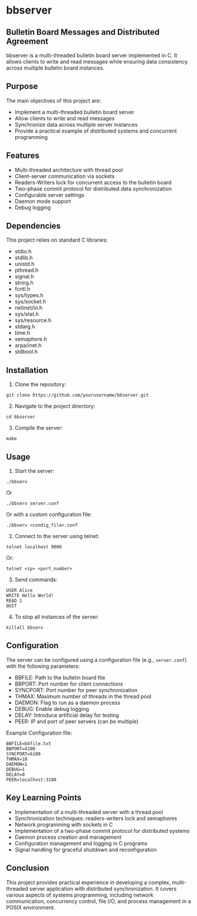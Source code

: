 # bbserver

## Bulletin Board Messages and Distributed Agreement

bbserver is a multi-threaded bulletin board server implemented in C. It allows clients to write and read messages while ensuring data consistency across multiple bulletin board instances.

## Purpose

The main objectives of this project are:
- Implement a multi-threaded bulletin board server
- Allow clients to write and read messages
- Synchronize data across multiple server instances
- Provide a practical example of distributed systems and concurrent programming

## Features

- Multi-threaded architecture with thread pool
- Client-server communication via sockets
- Readers-Writers lock for concurrent access to the bulletin board
- Two-phase commit protocol for distributed data synchronization
- Configurable server settings
- Daemon mode support
- Debug logging

## Dependencies

This project relies on standard C libraries:

- stdio.h
- stdlib.h
- unistd.h
- pthread.h
- signal.h
- string.h
- fcntl.h
- sys/types.h
- sys/socket.h
- netinet/in.h
- sys/stat.h
- sys/resource.h
- stdarg.h
- time.h
- semaphore.h
- arpa/inet.h
- stdbool.h

## Installation

1. Clone the repository:

```
git clone https://github.com/yourusername/bbserver.git
```

2. Navigate to the project directory:

```
cd bbserver
```

3. Compile the server:

```
make
```

## Usage

1. Start the server:

```
./bbserv
```

Or

```
./bbserv server.conf
```

Or with a custom configuration file:

```
./bbserv <condig_file>.conf
```

2. Connect to the server using telnet:

```
telnet localhost 9000
```

Or:

```
telnet <ip> <port_number>
```

3. Send commands:

```
USER Alice
WRITE Hello World!
READ 1
QUIT
```

4. To stop all instances of the server:

```
killall bbserv
```

## Configuration

The server can be configured using a configuration file (e.g., `server.conf`) with the following parameters:

- BBFILE: Path to the bulletin board file
- BBPORT: Port number for client connections
- SYNCPORT: Port number for peer synchronization
- THMAX: Maximum number of threads in the thread pool
- DAEMON: Flag to run as a daemon process
- DEBUG: Enable debug logging
- DELAY: Introduce artificial delay for testing
- PEER: IP and port of peer servers (can be multiple)

Example Configuration file:

```
BBFILE=bbfile.txt
BBPORT=4100
SYNCPORT=6100
THMAX=10
DAEMON=1
DEBUG=1
DELAY=0
PEER=localhost:3100
```

## Key Learning Points

- Implementation of a multi-threaded server with a thread pool
- Synchronization techniques: readers-writers lock and semaphores
- Network programming with sockets in C
- Implementation of a two-phase commit protocol for distributed systems
- Daemon process creation and management
- Configuration management and logging in C programs
- Signal handling for graceful shutdown and reconfiguration

## Conclusion

This project provides practical experience in developing a complex, multi-threaded server application with distributed synchronization. It covers various aspects of systems programming, including network communication, concurrency control, file I/O, and process management in a POSIX environment.
